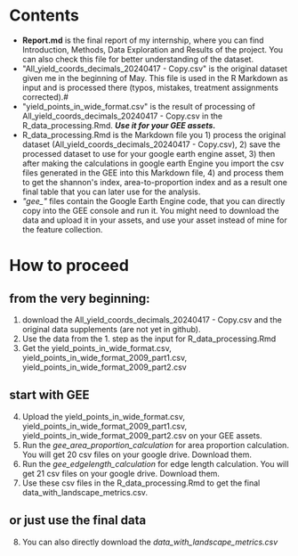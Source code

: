 # Contents

* **Report.md** is the final report of my internship, where you can find Introduction, Methods, Data Exploration and Results of the project. You can also check this file for better understanding of the dataset.  
* "All_yield_coords_decimals_20240417 - Copy.csv" is the original dataset given me in the beginning of May. This file is used in the R Markdown as input and is processed there (typos, mistakes, treatment assignments corrected).#
* "yield_points_in_wide_format.csv" is the result of processing of All_yield_coords_decimals_20240417 - Copy.csv in the R_data_processing.Rmd. ***Use it for your GEE assets.***
* R_data_processing.Rmd is the Markdown file you 1) process the original dataset (All_yield_coords_decimals_20240417 - Copy.csv), 2) save the processed dataset to use for your google earth engine asset, 3) then after making the calculations in google earth Engine you import the csv files generated in the GEE into this Markdown file, 4) and process them to get the shannon's index, area-to-proportion index and as a result one final table that you can later use for the analysis.
* *"gee_"* files contain the Google Earth Engine code, that you can directly copy into the GEE console and run it. You might need to download the data and upload it in your assets, and use your asset instead of mine for the feature collection.

# How to proceed 
## from the very beginning: 
1. download the All_yield_coords_decimals_20240417 - Copy.csv and the original data supplements (are not yet in github).
2. Use the data from the 1. step as the input for R_data_processing.Rmd
3. Get the yield_points_in_wide_format.csv, yield_points_in_wide_format_2009_part1.csv, yield_points_in_wide_format_2009_part2.csv
## start with GEE
4. Upload the yield_points_in_wide_format.csv, yield_points_in_wide_format_2009_part1.csv, yield_points_in_wide_format_2009_part2.csv on your GEE assets.
5. Run the *gee_area_proportion_calculation* for area proportion calculation. You will get 20 csv files on your google drive. Download them.
6. Run the *gee_edgelength_calculation* for edge length calculation. You will get 21 csv files on your google drive. Download them.
7. Use these csv files in the R_data_processing.Rmd to get the final data_with_landscape_metrics.csv.
## or just use the final data
8. You can also directly download the *data_with_landscape_metrics.csv*
